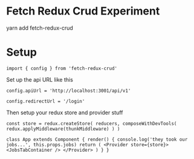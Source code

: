 # Fetch Redux Crud Experiment

yarn add fetch-redux-crud

# Setup 

`import { config } from 'fetch-redux-crud'`

Set up the api URL like this

`config.apiUrl = 'http://localhost:3001/api/v1'`

`config.redirectUrl = '/login'`

Then setup your redux store and provider stuff

`const store = redux.createStore(
	reducers,
	composeWithDevTools(
		redux.applyMiddleware(thunkMiddleware)
	)
)`

`class App extends Component {
  render() {
		console.log('they took our jobs...', this.props.jobs)
    return (
      <Provider store={store}>
				<JobsTabContainer />
			</Provider>
    )
  }
}`

